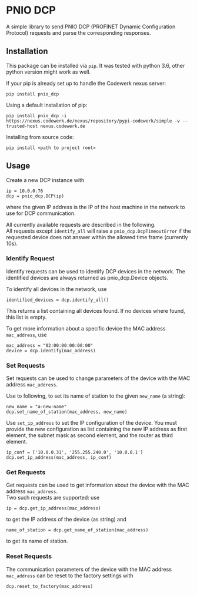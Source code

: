 # PNIO DCP

A simple library to send PNIO DCP (PROFINET Dynamic Configuration Protocol) requests and parse the corresponding responses.

## Installation

This package can be installed via `pip`.
It was tested with python 3.6, other python version might work as well.

If your pip is already set up to handle the Codewerk nexus server:
```
pip install pnio_dcp
```

Using a default installation of pip:
```
pip install pnio_dcp -i https://nexus.codewerk.de/nexus/repository/pypi-codewerk/simple -v --trusted-host nexus.codewerk.de
```

Installing from source code:
```
pip install <path to project root>
```

## Usage

Create a new DCP instance with
```
ip = 10.0.0.76
dcp = pnio_dcp.DCP(ip)
```
where the given IP address is the IP of the host machine in the network to use for DCP communication.

All currently available requests are described in the following.  
All requests except `identify_all` will raise a `pnio_dcp.DcpTimeoutError` if the requested device does not answer within the allowed time frame (currently 10s).

### Identify Request
Identify requests can be used to identify DCP devices in the network. 
The identified devices are always returned as pnio_dcp.Device objects.

To identify all devices in the network, use
```
identified_devices = dcp.identify_all()
```
This returns a list containing all devices found. If no devices where found, this list is empty.

To get more information about a specific device the MAC address `mac_address`, use
```
mac_address = "02:00:00:00:00:00"
device = dcp.identify(mac_address)
```

### Set Requests
Set requests can be used to change parameters of the device with the MAC address `mac_address`.

Use to following, to set its name of station to the given `new_name` (a string):  
```
new_name = "a-new-name"
dcp.set_name_of_station(mac_address, new_name)
```

Use `set_ip_address` to set the IP configuration of the device. 
You must provide the new configuration as list containing the new IP address as first element, the subnet mask as second element, and the router as third element.
```
ip_conf = ['10.0.0.31', '255.255.240.0', '10.0.0.1']
dcp.set_ip_address(mac_address, ip_conf)
```

### Get Requests
Get requests can be used to get information about the device with the MAC address `mac_address`.  
Two such requests are supported: use 
```
ip = dcp.get_ip_address(mac_address)
```
to get the IP address of the device (as string) and
```
name_of_station = dcp.get_name_of_station(mac_address)
```
to get its name of station.

### Reset Requests

The communication parameters of the device with the MAC address `mac_address` can be reset to the factory settings with
```
dcp.reset_to_factory(mac_address)
```
